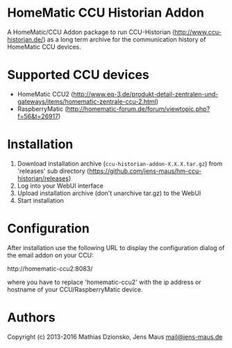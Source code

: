 # HomeMatic CCU Historian Addon
A HomeMatic/CCU Addon package to run CCU-Historian (http://www.ccu-historian.de/) as a long term archive for the communication history of HomeMatic CCU devices.

# Supported CCU devices
* HomeMatic CCU2 (http://www.eq-3.de/produkt-detail-zentralen-und-gateways/items/homematic-zentrale-ccu-2.html)
* RaspberryMatic (http://homematic-forum.de/forum/viewtopic.php?f=56&t=26917)

# Installation
1. Download installation archive (```ccu-historian-addon-X.X.X.tar.gz```) from 'releases' sub directory (https://github.com/jens-maus/hm-ccu-historian/releases)
2. Log into your WebUI interface
3. Upload installation archive (don't unarchive tar.gz) to the WebUI
4. Start installation

# Configuration
After installation use the following URL to display the configuration dialog of the email addon on your CCU:

http://homematic-ccu2:8083/

where you have to replace 'homematic-ccu2' with the ip address or hostname of your CCU/RaspberryMatic device.

# Authors
Copyright (c) 2013-2016 Mathias Dzionsko, Jens Maus <mail@jens-maus.de>

